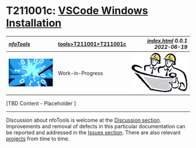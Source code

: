<!-- index.md 0.0.1                 UTF-8                          2022-06-19
     ----1----|----2----|----3----|----4----|----5----|----6----|----7----|--*

                      VSCODE WINDOWS INSTALLATION
     -->

# T211001c: [VSCode Windows Installation](.)

| ***[nfoTools](../../../)*** | [tools](../../)[>T211001](../)[>T211001c](.) | ***[index.html](index.html) 0.0.1 2022-06-19*** |
| :--                |       ---          | --: |
| ![nfotools](../../../images/nfoWorks-2014-06-02-1702-LogoSmall.png) | Work-in-Progress | ![Hard Hat Area](../../../images/hardhat-logo.gif) |

[TBD Content - Placeholder ]

----

Discussion about nfoTools is welcome at the
[Discussion section](https://github.com/orcmid/nfoTools/discussions).
Improvements and removal of defects in this particular documentation can be
reported and addressed in the
[Issues section](https://github.com/orcmid/nfoTools/issues).  There are also
relevant [projects](https://github.com/orcmid/nfoTools/projects) from time to
time.

<!-- ----1----|----2----|----3----|----4----|----5----|----6----|----7----|--*

     0.0.1 2022-06-19T23:49Z Employ correct top header strip
     0.0.0 2021-10-20T21:33Z Clone from tools/T211001/index.md for boilerplate

            *** end of docs/tools/T211001/T211001c/index.md ***
     -->
